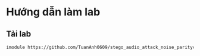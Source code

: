 # Hướng dẫn làm lab
## Tải lab
```bash
imodule https://github.com/TuanAnh0609/stego_audio_attack_noise_paritycoding/raw/main/imodule.tar
```
